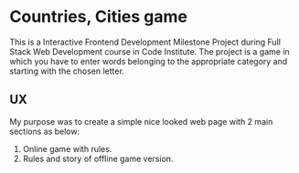 # Countries, Cities game
This is a Interactive Frontend Development Milestone Project during Full Stack Web Development course in Code Institute.
The project is a game in which you have to enter words belonging to the appropriate category and starting with the chosen letter.

## UX
My purpose was to create a simple nice looked web page with 2 main sections as below:
1. Online game with rules.
2. Rules and story of offline game version.


